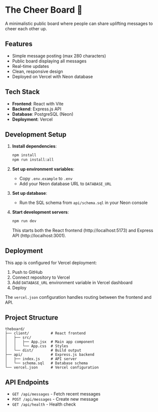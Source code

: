 # The Cheer Board 🌟

A minimalistic public board where people can share uplifting messages to cheer each other up.

## Features

- Simple message posting (max 280 characters)
- Public board displaying all messages
- Real-time updates
- Clean, responsive design
- Deployed on Vercel with Neon database

## Tech Stack

- **Frontend**: React with Vite
- **Backend**: Express.js API
- **Database**: PostgreSQL (Neon)
- **Deployment**: Vercel

## Development Setup

1. **Install dependencies**:
   ```bash
   npm install
   npm run install:all
   ```

2. **Set up environment variables**:
   - Copy `.env.example` to `.env`
   - Add your Neon database URL to `DATABASE_URL`

3. **Set up database**:
   - Run the SQL schema from `api/schema.sql` in your Neon console

4. **Start development servers**:
   ```bash
   npm run dev
   ```

   This starts both the React frontend (http://localhost:5173) and Express API (http://localhost:3001).

## Deployment

This app is configured for Vercel deployment:

1. Push to GitHub
2. Connect repository to Vercel
3. Add `DATABASE_URL` environment variable in Vercel dashboard
4. Deploy

The `vercel.json` configuration handles routing between the frontend and API.

## Project Structure

```
theboard/
├── client/          # React frontend
│   ├── src/
│   │   ├── App.jsx  # Main app component
│   │   └── App.css  # Styles
│   └── dist/        # Build output
├── api/             # Express.js backend
│   ├── index.js     # API server
│   └── schema.sql   # Database schema
└── vercel.json      # Vercel configuration
```

## API Endpoints

- `GET /api/messages` - Fetch recent messages
- `POST /api/messages` - Create new message
- `GET /api/health` - Health check